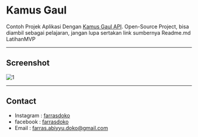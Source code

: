 # Kamus Gaul
Contoh Projek Aplikasi Dengan [Kamus Gaul API](https://kitabgaul.com/api/). Open-Source Project, bisa diambil sebagai pelajaran, jangan lupa sertakan link sumbernya
Readme.md LatihanMVP

---
## Screenshot

![1](https://raw.githubusercontent.com/farrasdoko/KamusGaul/master/Example.png)

---

## Contact

* Instagram : [farrasdoko](https://instagram.com/farrasdoko)
* facebook : [farrasdoko](https://facebook.com/farras.abiyyu.31)
* Email : farras.abiyyu.doko@gmail.com
